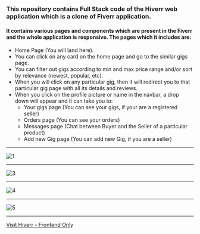 ### This repository contains Full Stack code of the Hiverr web application which is a clone of Fiverr application.

#### It contains various pages and components which are present in the Fiverr and the whole application is responsive. The pages which it includes are:
* Home Page (You will land here).
* You can click on any card on the home page and go to the similar gigs page.
* You can filter out gigs according to min and max price range and/or sort by relevance (newest, popular, etc).
* When you will click on any particular gig, then it will redirect you to that particular gig page with all its details and reviews.
* When you click on the profile picture or name in the navbar, a drop down will appear and it can take you to:
  * Your gigs page (You can see your gigs, if your are a registered seller)
  * Orders page (You can see your orders)
  * Messages page (Chat between Buyer and the Seller of a particular product)
  * Add new Gig page (You can add new Gig, if you are a seller)
  
***
![1](https://user-images.githubusercontent.com/70688937/232203202-e88b7424-8680-4e6b-8af6-9ff1a8c96531.png)
***
![3](https://user-images.githubusercontent.com/70688937/232202737-1bcf3cab-93c5-4ced-9762-8bb8f11686ad.png)
***
![4](https://user-images.githubusercontent.com/70688937/232202753-2cab4b5a-8a04-4687-b98d-d566248e5b1a.png)
***
![5](https://user-images.githubusercontent.com/70688937/232202764-427f0f77-30fc-4374-9126-bdd34d3fe46b.png)
***
[Visit Hiverr - Frontend Only](https://hiverr.netlify.app)
